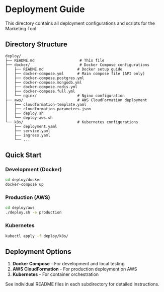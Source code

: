 # Deployment Guide

This directory contains all deployment configurations and scripts for the Marketing Tool.

## Directory Structure

```
deploy/
├── README.md                    # This file
├── docker/                      # Docker Compose configurations
│   ├── README.md               # Docker setup guide
│   ├── docker-compose.yml      # Main compose file (API only)
│   ├── docker-compose.postgres.yml
│   ├── docker-compose.mongodb.yml
│   ├── docker-compose.redis.yml
│   ├── docker-compose.full.yml
│   └── nginx/                  # Nginx configuration
├── aws/                        # AWS CloudFormation deployment
│   ├── cloudformation-template.yaml
│   ├── cloudformation-parameters.json
│   ├── deploy.sh
│   └── deploy-aws.sh
└── k8s/                        # Kubernetes configurations
    ├── deployment.yaml
    ├── service.yaml
    ├── ingress.yaml
    └── ...
```

## Quick Start

### Development (Docker)
```bash
cd deploy/docker
docker-compose up
```

### Production (AWS)
```bash
cd deploy/aws
./deploy.sh -e production
```

### Kubernetes
```bash
kubectl apply -f deploy/k8s/
```

## Deployment Options

1. **Docker Compose** - For development and local testing
2. **AWS CloudFormation** - For production deployment on AWS
3. **Kubernetes** - For container orchestration

See individual README files in each subdirectory for detailed instructions.
